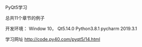 PyQt5学习


总共11个章节的例子


开发环境： Window 10，  Qt5.14.0  Python3.8.1 pycharm 2019.3.1

学习网址
http://code.py40.com/pyqt5/14.html




